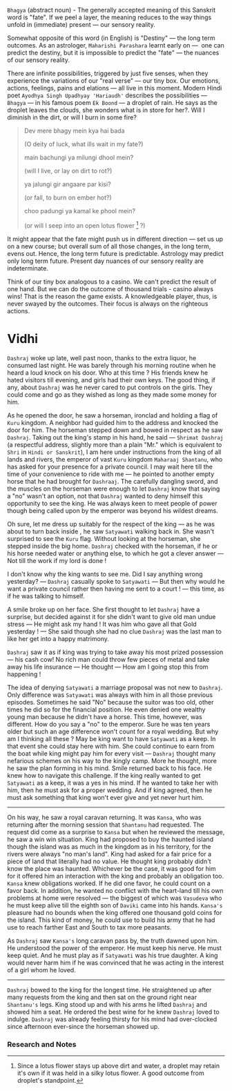 `Bhagya` (abstract noun)  - The generally accepted meaning of this Sanskrit word is "fate". If we peel a layer, the meaning reduces to the way things unfold in (immediate) present — our sensory reality. 

Somewhat opposite of this word (in English) is "Destiny" — the long term outcomes. As an astrologer, `Maharishi Parashara` learnt early on —  one can predict the destiny, but it is impossible to predict the  "fate" — the nuances of our sensory reality. 

There are infinite possibilities, triggered by just five senses, when they experience the variations of our "real verse" — our tiny box. Our emotions, actions, feelings, pains and elations — all live in this moment. Modern Hindi poet `Ayodhya Singh Upadhyay 'Hariaudh'` describes the possibilities — `Bhagya` — in his famous poem `Ek Boond` — a droplet of rain. He says as the droplet leaves the clouds, she wonders what is in store for her?. Will I diminish in the dirt, or will I burn in some fire?


> Dev mere bhagy mein kya hai bada
>
> (O deity of luck, what ills wait in my fate?)
>
> main bachungi ya milungi dhool mein?
>
> (will I live, or lay on dirt to rot?)
>
> ya jalungi gir angaare par kisi?
>
> (or fall, to burn on ember hot?)
>
> choo padungi ya kamal ke phool mein?
>
> (or will I seep into an open lotus flower [^pearl] ?)

It might appear that the fate might push us in different direction — set us up on a new course;  but overall sum of all those changes, in the long term, evens out. Hence, the long term future is predictable. Astrology may predict only long term future. Present day nuances of our sensory reality are indeterminate. 

Think of our tiny box analogous to a  casino. We can't predict the result of one hand. But we can do the outcome of thousand trials - casino always wins! That is the reason the game exists. A knowledgeable player, thus, is never swayed by the outcomes. Their focus is always on the righteous actions.

# Vidhi

`Dashraj` woke up late, well past noon, thanks to the extra liquor, he consumed last night. He was barely through his morning routine when he heard a loud knock on his door. Who at this time ? His friends knew he hated visitors till evening, and girls had their own keys. The good thing, if any, about `Dashraj` was he never cared to put controls on the girls. They could come and go as they wished as long as they made some money for him. 

As he opened the door, he saw a horseman, ironclad and holding a flag of `Kuru` kingdom. A neighbor had guided him to the address and knocked the door for him. The horseman stepped down and bowed in respect as he saw `Dashraj`. Taking out the king's stamp in his hand, he said — `Shrimat Dashraj` (a respectful address, slightly more than a plain  "Mr." which is equivalent to `Shri` in `Hindi or Sanskrit`), I am here under instructions from the king of all lands and rivers, the emperor of vast `Kuru` kingdom `Maharaaj Shantanu`, who has asked for your presence for a private council. I may wait here till the time of your convenience to ride with me — he pointed to another empty horse that he had brought for `Dashraaj`. The carefully dangling sword, and the muscles on the horseman were enough to let `Dashraj` know that saying a "no" wasn't an option, not that `Dashraj` wanted to deny himself this opportunity to see the king. He was always keen to meet people of power though being called upon by the emperor was beyond his wildest dreams.

Oh sure, let me dress up suitably for the respect of the king — as he was about to turn back inside , he saw `Satyawati` walking back in. She wasn't surprised to see the `Kuru` flag. Without looking at the horseman, she stepped inside the big home. `Dashraj` checked with the horseman, if he or his horse needed water or anything else, to which he got a clever answer — Not till the work if my lord is done !

I don't know why the king wants to see me. Did I say anything wrong yesterday?  — `Dashraj` casually spoke to `Satyawati` — But then why would he want a private council rather then having me sent to a court ! — this time, as if he was talking to himself.

A smile broke up on her face. She first thought to let `Dashraj` have a surprise, but decided against it for she didn't want to give old man undue stress — He might ask my hand ! It was him who gave all that Gold yesterday !  — She said though she had no clue `Dashraj` was the last man to like her get into a happy matrimony. 

`Dashraj` saw it as if king was trying to take away his most prized possession — his cash cow! No rich man could throw few pieces of metal and take away his life insurance — He thought — How am I going stop this from happening !

The idea of denying `Satyawati` a marriage proposal was not new to `Dashraj`. Only difference was `Satyawati` was always with him in all those previous episodes. Sometimes he said "No" because the suitor was too old, other times he did so for the financial position. He even denied one wealthy young man because he didn't have a horse. This time, however, was different. How do you say a "no" to the emperor. Sure he was ten years older but such an age difference won't count for a royal wedding. But why am I thinking all these ? May be king want to have `Satyawati` as a keep. In that event she could stay here with him. She could continue to earn from the boat while king might pay him for every visit — `Dashraj` thought many nefarious schemes on his way to the kingly camp. More he thought, more he saw the plan forming in his mind. Smile returned back to his face. He knew how to navigate this challenge. If the king really wanted to get `Satyawati` as a keep, it was a yes in his mind. If he wanted to take her with him, then he must ask for a proper wedding. And if king agreed, then he must ask something that king won't ever give and yet never hurt him.

---

On his way, he saw a royal caravan returning. It was `Kansa`, who was returning after the morning session that `Shantanu` had requested. The request did come as a surprise to `Kansa`  but when he reviewed the message, he saw a win win situation. King had proposed to buy the haunted island though the island was as much in the kingdom as in his territory, for the rivers were always  "no man's land". King had asked for a fair price for a piece of land that literally had no value. He thought king probably didn't know the place was haunted. Whichever be the case, it was good for him for it offered him an interaction with the king and probably an obligation too. `Kansa` knew obligations worked. If he did one favor, he could count on a favor back. In addition, he wanted no conflict with the heart-land till his own problems at home were resolved — the biggest of which was `Vasudeva` who he must keep alive till the eighth son of `Daviki` came into his hands. `Kansa's` pleasure had no bounds when the king offered one thousand gold coins for the island. This kind of money, he could use to build his army that he had use to reach farther East and South to tax more peasants. 

As `Dashraj` saw `Kansa's` long caravan pass by, the truth dawned upon him. He understood the power of the emperor. He must keep his nerve. He must keep quiet. And he must play as if `Satyawati` was his true daughter. A king would never harm him if he was convinced that he was acting in the interest of a girl whom he loved.

---

`Dashraj` bowed to the king for the longest time. He straightened up after many requests from the king and then sat on the ground right near `Shantanu's` legs. King stood up and with his arms he lifted `Dashraj` and showed him a seat. He ordered the best wine for he knew `Dashraj` loved to indulge. `Dashraj` was already feeling thirsty for his mind had over-clocked since afternoon ever-since the horseman showed up. 


### Research and Notes
[^pearl]: Since a lotus flower stays up above dirt and water, a droplet may retain it's own if it was held in a silky lotus flower. A good outcome from droplet's standpoint.
